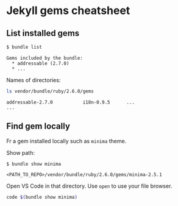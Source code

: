 # Jekyll gems cheatsheet

## List installed gems

```sh
$ bundle list
```
```
Gems included by the bundle:
  * addressable (2.7.0)
  * ...
```

Names of directories:

```sh
ls vendor/bundle/ruby/2.6.0/gems
```
```
addressable-2.7.0           i18n-0.9.5      ...
...
```

## Find gem locally

Fr a gem installed locally such as `minima` theme.

Show path:

```sh
$ bundle show minima
```
```
<PATH_TO_REPO>/vendor/bundle/ruby/2.6.0/gems/minima-2.5.1
```

Open VS Code in that directory. Use `open` to use your file browser.

```sh
code $(bundle show minima)
```
